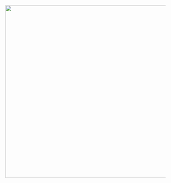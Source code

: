 <h2 style="text-align: center;"><strong><img src="https://cdn.discordapp.com/attachments/772597128987410503/773252135202324516/1029037.jpg" alt="" width="908" height="545" />&nbsp; </strong></h2>
